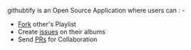 githubtify is an Open Source Application where users can : - 
- [Fork](https://github.com/imaaquibali/githubtify/fork) other's Playlist
- Create [issues](https://github.com/imaaquibali/githubtify/issues) on their albums
- Send [PRs](https://github.com/imaaquibali/githubtify/pulls) for Collaboration